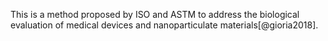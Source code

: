 This is a method proposed by ISO and ASTM to address the biological evaluation of medical devices and nanoparticulate materials[@gioria2018]. 